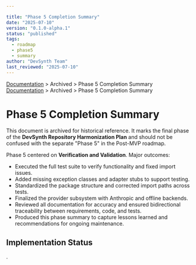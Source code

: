 ```yaml
---

title: "Phase 5 Completion Summary"
date: "2025-07-10"
version: "0.1.0-alpha.1"
status: "published"
tags:
  - roadmap
  - phase5
  - summary
author: "DevSynth Team"
last_reviewed: "2025-07-10"
---
```

<div class="breadcrumbs">
<a href="../index.md">Documentation</a> &gt; Archived &gt; Phase 5 Completion Summary
</div>

<div class="breadcrumbs">
<a href="../index.md">Documentation</a> &gt; Archived &gt; Phase 5 Completion Summary
</div>

# Phase 5 Completion Summary
This document is archived for historical reference. It marks the final
phase of the **DevSynth Repository Harmonization Plan** and should not be
confused with the separate "Phase 5" in the Post-MVP roadmap.

Phase 5 centered on **Verification and Validation**. Major outcomes:

- Executed the full test suite to verify functionality and fixed import issues.
- Added missing exception classes and adapter stubs to support testing.
- Standardized the package structure and corrected import paths across tests.
- Finalized the provider subsystem with Anthropic and offline backends.
- Reviewed all documentation for accuracy and ensured bidirectional traceability between requirements, code, and tests.
- Produced this phase summary to capture lessons learned and recommendations for ongoing maintenance.
## Implementation Status

.
